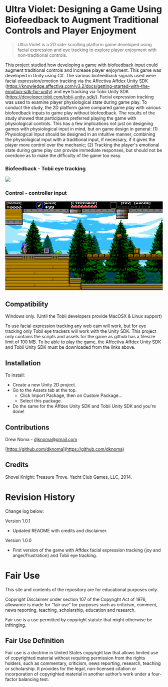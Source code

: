 # Ultra Violet: Designing a Game Using Biofeedback to Augment Traditional Controls and Player Enjoyment
> Ultra Violet is a 2D side-scrolling platform game developed using facial expression and eye tracking to explore player enjoyment with non-traditional controls. 

This project studied how developing a game with biofeedback input could augment traditional controls and increase player enjoyment. This game was developed in Unity using C#. The various biofeedback signals used were facial expression/emotion tracking via the Affectiva Affdex Unity SDK (https://knowledge.affectiva.com/v3.2/docs/getting-started-with-the-emotion-sdk-for-unity) and eye tracking via Tobii Unity SDK (https://developer.tobii.com/tobii-unity-sdk/). Facial expression tracking was used to examine player physiological state during game play. To conduct the study, the 2D platform game compared game play with various biofeedback inputs to game play without biofeedback. The results of the study showed that participants preferred playing the game with physiological controls. This has a few implications not just on designing games with physiological input in mind, but on game design in general: (1) Physiological input should be designed in an intuitive manner, combining the physiological input with a traditional input, if necessary, if it gives the player more control over the mechanic; (2) Tracking the player's emotional state during game play can provide immediate responses, but should not be overdone as to make the difficulty of the game too easy.

### Biofeedback - Tobii eye tracking
![](https://github.com/dknoma/ultraviolet/blob/master/bf.gif)

### Control - controller input
![](https://github.com/dknoma/ultraviolet/blob/master/ctrl.gif)

## Compatibility
Windows only. (Until the Tobii developers provide MacOSX & Linux support)

To use facial expression tracking any web cam will work, but for eye tracking only Tobii eye trackers will work with the Unity SDK. This project only contains the scripts and assets for the game as github has a filesize limit of 100 MB. To be able to play the game, the Affectiva Affdex Unity SDK and Tobii Unity SDK must be downloaded from the links above.

## Installation

To install:
* Create a new Unity 2D project.
* Go to the Assets tab at the top.
    * Click Import Package, then on Custom Package...
    * Select this package.
* Do the same for the Affdex Unity SDK and Tobii Unity SDK and you're done!

## Contributions
Drew Noma - djknoma@gmail.com

[https://github.com/dknoma](https://github.com/dknoma)

## Credits
Shovel Knight: Treasure Trove. Yacht Club Games, LLC, 2014.

# Revision History
Change log below:

Version 1.0.1
* Updated README with credits and disclaimer.

Version 1.0.0
* First version of the game with Affdex facial expression tracking (joy and anger/frustration) and Tobii eye tracking.

# Fair Use
This site and contents of the repository are for educational purposes only.

Copyright Disclaimer under section 107 of the Copyright Act of 1976, allowance is made for “fair use” for purposes such as criticism, comment, news reporting, teaching, scholarship, education and research.

Fair use is a use permitted by copyright statute that might otherwise be infringing.

## Fair Use Definition
Fair use is a doctrine in United States copyright law that allows limited use of copyrighted material without requiring permission from the rights holders, such as commentary, criticism, news reporting, research, teaching or scholarship. It provides for the legal, non-licensed citation or incorporation of copyrighted material in another author’s work under a four-factor balancing test.
